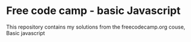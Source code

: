 # Free code camp - basic Javascript

This repository contains my solutions from the freecodecamp.org couse, Basic javascript